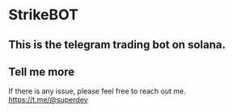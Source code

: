 # StrikeBOT
## This is the telegram trading bot on solana.
## Tell me more


If there is any issue, please feel free to reach out me.
<br />
https://t.me/@superdev
<br />



